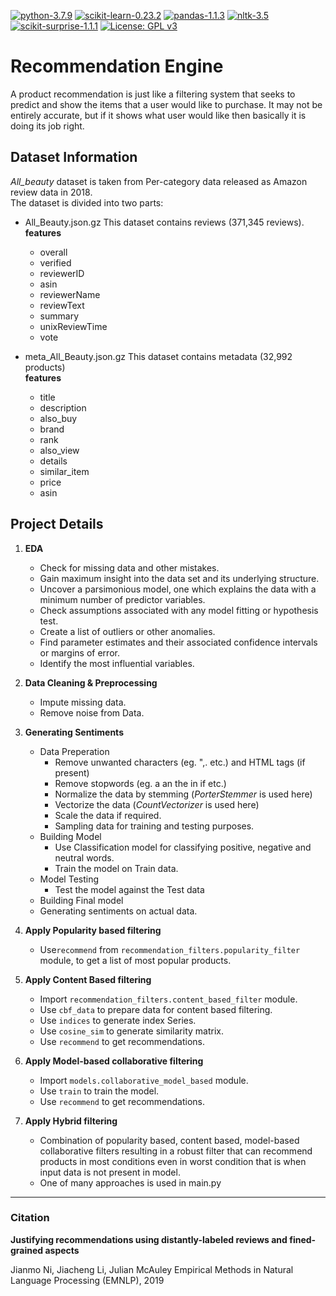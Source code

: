 [![python-3.7.9](https://img.shields.io/badge/python-3.7.9-blue)](https://www.python.org/downloads/release/python-379/)
[![scikit-learn-0.23.2](https://img.shields.io/badge/scikit--learn-0.23.2-blue)](https://pypi.org/project/scikit-learn/0.23.2/)
[![pandas-1.1.3](https://img.shields.io/badge/pandas-1.1.3-blue)](https://pypi.org/project/pandas/1.1.3/)
[![nltk-3.5](https://img.shields.io/badge/nltk-3.5-blue)](https://pypi.org/project/nltk/3.5/)
[![scikit-surprise-1.1.1](https://img.shields.io/badge/scikit--surprise-1.1.1-blue)](https://pypi.org/project/scikit-surprise/1.1.1/)
[![License: GPL v3](https://img.shields.io/badge/License-GPL%20v3-yellowgreen)](https://www.gnu.org/licenses/gpl-3.0)

# Recommendation Engine
A product recommendation is just like a filtering system that seeks to predict and show the items that a user would like to purchase. It may not be entirely accurate, but if it shows what user would like then basically it is doing its job right.
## Dataset Information
*All_beauty* dataset is taken from Per-category data released as Amazon review data in 2018.<br>
The dataset is divided into two parts:

* All_Beauty.json.gz 
  This dataset contains reviews (371,345 reviews).<br>
  **features**<br>
  - overall
  - verified
  - reviewerID
  - asin
  - reviewerName 	
  - reviewText 	
  - summary 	
  - unixReviewTime 	
  - vote
  
* meta_All_Beauty.json.gz
  This dataset contains  metadata (32,992 products)<br>
  **features**<br>
  - title
  - description
  - also_buy
  - brand
  - rank
  - also_view
  - details
  - similar_item
  - price
  - asin

## Project Details
1.  **EDA**
	*	Check for missing data and other mistakes.
	*	Gain maximum insight into the data set and its underlying structure.
	*	Uncover a parsimonious model, one which explains the data with a minimum number of predictor variables.
	*	Check assumptions associated with any model fitting or hypothesis test.
	*	Create a list of outliers or other anomalies.
	*	Find parameter estimates and their associated confidence intervals or margins of error.
	*	Identify the most influential variables.
	
2.  **Data Cleaning & Preprocessing**
	*	Impute missing data.
	*	Remove noise from Data.
	
3.  **Generating Sentiments**
	*	Data Preperation
		-	Remove unwanted characters (eg. ",.[]() etc.) and HTML tags (if present)
		-	Remove stopwords (eg. a an the in if etc.)
		-	Normalize the data by stemming (*PorterStemmer* is used here)
		-	Vectorize the data (*CountVectorizer* is used here)
		-	Scale the data if required.
		-	Sampling data for training and testing purposes.
	*	Building Model
		-	Use Classification model for classifying positive, negative and neutral words.
		-	Train the model on Train data.
	* 	Model Testing
		-	Test the model against the Test data
	*	Building Final model
	*	Generating sentiments on actual data.

4.  **Apply Popularity based filtering**
	*	Use`recommend` from  `recommendation_filters.popularity_filter` module, to get a list of most popular products.
5.  **Apply Content Based filtering**
	*	Import `recommendation_filters.content_based_filter` module.
	*	Use `cbf_data` to prepare data for content based filtering.
	*	Use `indices` to generate index Series.
	*	Use `cosine_sim` to generate similarity matrix.
	*	Use `recommend` to get recommendations.
6.  **Apply Model-based collaborative filtering**
	*	Import `models.collaborative_model_based` module.
	*	Use `train` to train the model.
	*	Use `recommend` to get recommendations.
	
7.  **Apply Hybrid filtering**
	*	Combination of popularity based, content based, model-based collaborative filters resulting in a robust filter that can recommend products in most conditions even in worst condition  that is when input data is not present in model.
	*	One of many approaches is used in main.py
	
---
### Citation
**Justifying recommendations using distantly-labeled reviews and fined-grained aspects**

Jianmo Ni, Jiacheng Li, Julian McAuley
Empirical Methods in Natural Language Processing (EMNLP), 2019
